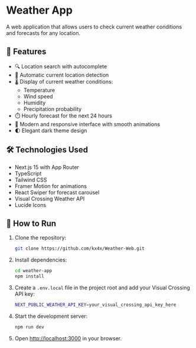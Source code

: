 # Weather App

A web application that allows users to check current weather conditions and forecasts for any location.

## 🌟 Features

- 🔍 Location search with autocomplete
- 📍 Automatic current location detection
- 🌡️ Display of current weather conditions:
  - Temperature
  - Wind speed
  - Humidity
  - Precipitation probability
- ⏱️ Hourly forecast for the next 24 hours
- 🎨 Modern and responsive interface with smooth animations
- 🌓 Elegant dark theme design

## 🛠️ Technologies Used

- Next.js 15 with App Router
- TypeScript
- Tailwind CSS
- Framer Motion for animations
- React Swiper for forecast carousel
- Visual Crossing Weather API
- Lucide Icons

## 🚀 How to Run

1. Clone the repository:
   ```bash
   git clone https://github.com/kx4x/Weather-Web.git
   ```

2. Install dependencies:
   ```bash
   cd weather-app
   npm install
   ```

3. Create a `.env.local` file in the project root and add your Visual Crossing API key:
   ```bash
   NEXT_PUBLIC_WEATHER_API_KEY=your_visual_crossing_api_key_here
   ```

4. Start the development server:
   ```bash
   npm run dev
   ```

5. Open [http://localhost:3000](http://localhost:3000) in your browser.
